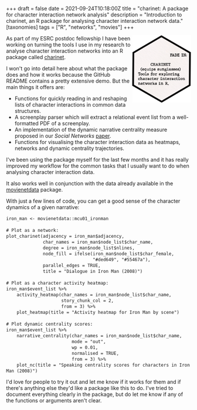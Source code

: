 +++
draft = false
date = 2021-09-24T10:18:00Z
title = "charinet: A package for character interaction network analysis"
description = "Introduction to charinet, an R package for analysing character interaction network data."
[taxonomies]
tags = ["R", "networks", "movies"]
+++

<img src="hex-logo.png" align="right" width="160" />

As part of my ESRC postdoc fellowship I have been working on turning the tools I use in my research to analyse character interaction networks into an R package called [charinet](https://github.com/pj398/charinet). 

I won't go into detail here about what the package does and how it works because the GitHub README contains a pretty extensive demo. But the main things it offers are:

 - Functions for quickly reading in and reshaping lists of character interactions in common data structures.
 - A screenplay parser which will extract a relational event list from a well-formatted PDF of a screenplay.
 - An implementation of the dynamic narrative centrality measure proposed in our *Social Networks* [paper](https://doi.org/10.1016/j.socnet.2020.03.003).
 - Functions for visualising the character interaction data as heatmaps, networks and dynamic centrality trajectories.

 I've been using the package myself for the last few months and it has really improved my workflow for the common tasks that I usually want to do when analysing character interaction data.

 It also works well in conjunction with the data already available in the [movienetdata](https://github.com/pj398/movienetdata) package.

With just a few lines of code, you can get a good sense of the character dynamics of a given narrative:

```
iron_man <- movienetdata::mcu01_ironman

# Plot as a network:
plot_charinet(adjacency = iron_man$adjacency, 
              char_names = iron_man$node_list$char_name, 
              degree = iron_man$node_list$nlines, 
              node_fill = ifelse(iron_man$node_list$char_female, 
                                 "#ded649", "#55467a"), 
              parallel_edges = TRUE, 
              title = "Dialogue in Iron Man (2008)")

# Plot as a character activity heatmap:
iron_man$event_list %>%
    activity_heatmap(char_names = iron_man$node_list$char_name, 
                     story_chunk_col = 2, 
                     from = 3) %>%
    plot_heatmap(title = "Activity heatmap for Iron Man by scene")

# Plot dynamic centrality scores:
iron_man$event_list %>%
    narrative_centrality(char_names = iron_man$node_list$char_name,
                         mode = "out", 
                         wp = 0.01,
                         normalised = TRUE, 
                         from = 3) %>%
    plot_nc(title = "Speaking centrality scores for characters in Iron Man (2008)")
```

 
I'd love for people to try it out and let me know if it works for them and if there's anything else they'd like a package like this to do. I've tried to document everything clearly in the package, but do let me know if any of the functions or arguments aren't clear.
